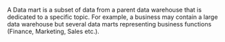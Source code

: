 A Data mart is a subset of data from a parent data warehouse that is dedicated to a specific topic. For example, a business may contain a large data warehouse but several data marts representing business functions (Finance, Marketing, Sales etc.).